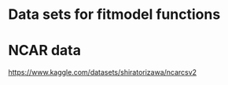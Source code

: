 
# Data sets for fitmodel functions

# NCAR data
https://www.kaggle.com/datasets/shiratorizawa/ncarcsv2
